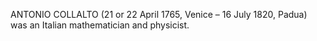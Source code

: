 ANTONIO COLLALTO (21 or 22 April 1765, Venice – 16 July 1820, Padua) was an Italian mathematician and physicist.
